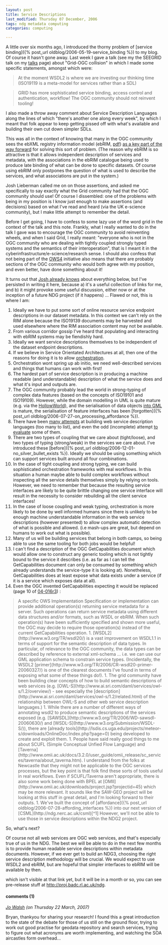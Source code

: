 ```yaml
---
layout: post
title: Service Descriptions
last_modified: Thursday 07 December, 2006
tags: ndg metadata computing
categories: computing

---
```

A little over six months ago, I introduced the thorny problem of [service binding]({% post_url oldblog/2006-05-19-service_binding %}) to my blog. Of course it hasn't gone away. Last week I gave a talk (see my the SEEGRID talk on my [talks](/static/talks) page) about "Grid-OGC collision" in which I made some specific statements, amongst which were:
<blockquote>At the moment WSDL2 is where we are investing our thinking time (ISO19119 is a meta-model for services rather than a SDL)
</blockquote>
<blockquote>GRID has more sophisticated service binding,  access control and authentication, workflow! The OGC community should not reinvent tooling!
</blockquote>

I also made a throw away comment about Service Description Languages along the lines of which "there's another one along every week", by which I meant that folk appear to keep getting pissed off with what's available and building their own cut down simpler SDLs.

This was all in the context of knowing that many in the OGC community sees the ebXML registry information model (ebRIM, [pdf](http://www.ebxml.org/specs/ebRIM.pdf)) [as a key part of the way forward](http://www.opengeospatial.org/standards/requests/29) for solving this sort of problem. (The reason why ebRIM is so attractive is that it allows independent description of services and metadata, with the associations in the ebRIM catalogue being used to produce late binding of what can be done to specific datasets. Of course using ebRIM only postpones the question of what is used to describe the services, and what associations are put in the system.)

Josh Lieberman called me on on those assertions, and asked me specifically to say exactly what the Grid community had that the OGC community should use! Of course I dissembled: one of the problems with being in my position is I know just enough to make assertions (and decisions) based on what I've read and heard (via the UK e-science community), but I make little attempt to remember the detail. 

Before I get going, I have to confess to some lazy use of the word grid in the context of the talk and this note. Frankly, what I really wanted to do in the talk I gave was to encourage the OGC community to avoid reinventing wheels, and when I said Grid, I really meant: "everyone who is not in the OGC community who are dealing with tightly coupled strongly typed systems and the semantics of their interoperation", that is I meant it in the cyberinfrastructure/e-science/research sense. I should also confess that not being part of the [OWS4](http://www.opengeospatial.org/projects/initiatives/ows-4) initiative also means that there are probably sections of the OGC community who would both agree with my position, and even better, have done something about it!

It turns out that [Josh already knows](http://www.w3.org/2005/04/FSWS/Submissions/48/GSWS_Position_Paper.html) about everything below, but I've persisted in writing it here, because a) it's a useful collection of links for me, and b) it might provoke some useful discussion, either now or at the inception of a future NDG project (if it happens) ... Flawed or not, this is where I am:
1. Ideally we have to put some sort of online resource service endpoint descriptions in our dataset metadata. In this context we can't rely on the RIM alone because the ISO19139 documents may be harvested and used elsewhere where the  RIM association content may not be available. 
1. From various corridor gossip I've heard that populating and interacting with ebRIM systems may be fiendishly hard.
1. Ideally we want service descriptions themselves to be independent of the dataset endpoint descriptions. 
1. If we believe in Service Orientated Architectures at all, then one of the reasons for doing it is to allow [orchestration](http://blogs.ittoolbox.com/eai/cto/archives/soaorchestration-5670).
1. Orchestration wont spring up ab initio, we need well-described services and things that humans can work with first!
1. The hardest part of service description is in producing a machine readable (and understandable) description of what the service does and what it's input and outputs are. 
1. The OGC community probably lead the world in strong-typing of complex data features (based on the concepts of ISO19101 and ISO19109). However, while the domain modelling in UML is quite mature (e.g. via the [HollowWorld](https://www.seegrid.csiro.au/twiki/bin/view/AppSchemas/HollowWorld)), and the serialisation of data objects [into GML](https://www.seegrid.csiro.au/twiki/bin/view/AppSchemas/UmlGml) is mature, the serialisation of feature interfaces has been [forgotten]({% post_url oldblog/2006-07-27-on_processing_affordance %}).
1. There have been [many attempts](http://hinchcliffe.org/archive/2005/05/10/215.aspx) at building web service description languages (too many to list), and even the odd (incomplete) attempt [to evaluate](http://hinchcliffe.org/archive/2005/05/26/250.aspx) some of them.
1. There are two types of coupling that we care about (tight/loose), and two types of typing (strong/weak) in the services we care about. I've introduced these [before]({% post_url oldblog/2006-12-01-no_silver_bullet_exists %}). Ideally we should be using something which can support services built around all four combinations.
1. In the case of tight coupling and strong typing, we can build sophisticated orchestration frameworks with real workflows. In this situation a human maybe able to build complex workflows without inspecting all the service details themselves simply by relying on tools. However, we need to remember that because the resulting service interfaces are likely to be quite brittle changing one service interface will result in the necessity to consider rebuilding all the client service interfaces!
1. In the case of loose coupling and weak typing, orchestration is more likely to be done by well informed humans since there is unlikely to be enough machine understandable information in the web service descriptions (however presented) to allow complex automatic detection of what is possible and allowed. (i.e mash-ups are great, but depend on humans to work out what is possible).
1. Many of us will be building services that belong in both camps, so being able to use the same tooling for both jobs would be helpful!
1. I can't find a description of the OGC GetCapabilities document which would allow one to construct any generic tooling which is not tightly bound to the 
service it describes (i.e. as far as I can tell the GetCapabilities document can only be consumed by something which already understands the service-type it is looking at).  Nonetheless, GetCapabilities does at least expose what data exists under a service (if it is a service which exposes data at all).
1. Even the OGC invented GetCapabilities expecting it would be replaced (page 10 of [04-016r3](http://portal.opengeospatial.org/modules/admin/license_agreement.php?suppressHeaders=0&amp;access_license_id=3&amp;target=http://portal.opengeospatial.org/files/index.php?artifact_id=6324)) :
<blockquote>A specific OWS Implementation Specification or implementation can provide additional
operation(s) returning service metadata for a server. Such operations can return service metadata using
different data structures and/or formats, such as WSDL or ebRIM. When such operation(s) have been
sufficiently specified and shown more useful, the OGC may decide to require those operation(s) instead of
the current GetCapabilities operation.
1. 
[WSDL2](http://www.w3.org/TR/wsdl20/) is a vast improvement on  WSDL1.1 in terms of support for the semantic description of data types. In particular, of relevance to the OGC community, the data types can be described by reference to external xml-schema ... i.e. we can use our GML application schema to constrain service types.
(Incidentally, the WSDL2 [primer](http://www.w3.org/TR/2006/CR-wsdl20-primer-20060327/) is one of the clearest documents I've found in terms of exposing what some of these things do!).
1. The grid community have been building clear concepts of how to build semantic descriptions of web services (e.g. [OWL-S](http://www.ai.sri.com/daml/services/owl-s/1.2/overview/) - see especially the [description](http://www.ai.sri.com/daml/services/owl-s/1.2/related.html) of the relationship between OWL-S and other web service description languages.) 
1. While there are a number of different ways of annotating wsdl2 to produce semantic descriptions of the services exposed (e.g. 
[SAWSDL](http://www.w3.org/TR/2006/WD-sawsdl-20060630/) and [WSDL-S](http://www.w3.org/Submission/WSDL-S/)), there are [already tools](http://lsdis.cs.uga.edu/projects/meteor-s/downloads/OnlineDoc/index.php?page=0) being developed to create and exploit them.
1. People have said really good things to me about SCUFL (Simple Conceptual Unfied Flow Language) and  [Taverna](http://www.omii.ac.uk/docs/3.2.0/user_guide/omii_release/sc_services/taverna/about_taverna.htm). I understand from the folks at Newcastle that they might not be applicable to the OGC services processes, but the key point is that folk find these sorts of tools useful in real workflows. 
Even if SCUFL/Taverna aren't appropriate, there is also some work being done with BPEL at [OMII](http://www.omii.ac.uk/downloads/project.jsp?projectid=45) which may be more relevant. It sounds like the  SAW-GEO project will be looking at this stuff in great detail, and I'm looking forward to their outputs.
1. We've built the concept of [affordance]({% post_url oldblog/2006-07-28-affording_interfaces %}) into our next version of [CSML](http://ndg.nerc.ac.uk/csml)[^1] However, we'll not be able to use those in service descriptions within the NDG2 project.
</blockquote>

So, what's next?

Of course not all web services are OGC web services, and that's especially true of us in the NDG. The best we will be able to do in the next few months is to provide human readable service descriptions within metadata documents. However, if we ever get to build an NDG3, choosing the right service description methodology will be crucial. We would expect to use WSDL2 and ebRIM, but are hopeful that simpler interfaces to ebRIM will be available by then.
[^1]:
which isn't visible at that link yet, but it will be in a month or so, you can see pre-release stuff at http://proj.badc.rl.ac.uk/ndg.


#### comments (1)

*[Jo Walsh](http://geodata.osgeo.org/) (on Thursday 22 March, 2007)*

Bryan, thankyou for sharing your research! I found this a great introduction to the state of the debate for those of us still on the ground floor, trying to work out good practise for geodata repository and search services, trying to figure out what acronyms are worth implementing, and watching the SOA aircastles form overhead...

  
